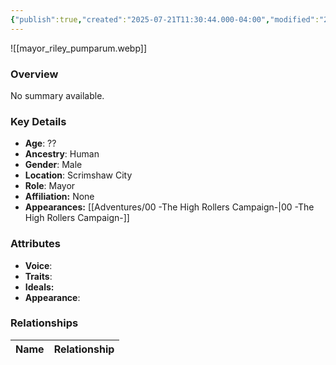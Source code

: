 ```yaml
---
{"publish":true,"created":"2025-07-21T11:30:44.000-04:00","modified":"2025-07-27T18:18:31.000-04:00","published":"2025-07-27T18:18:31.000-04:00","cssclasses":"","Age":"??","Ancestry":"Human","Gender":"Male","Location":["Scrimshaw City"],"Role":["Mayor"],"Affiliation":["None"],"Appearances":["[[00 -The High Rollers Campaign-]]"]}
---
```



![[mayor_riley_pumparum.webp]]

### Overview
No summary available.

### Key Details
- **Age**: ??
- **Ancestry**: Human
- **Gender**: Male
- **Location**: Scrimshaw City
- **Role**: Mayor
- **Affiliation:** None
- **Appearances:** [[Adventures/00 -The High Rollers Campaign-\|00 -The High Rollers Campaign-]]

### Attributes
- **Voice**: 
- **Traits**: 
- **Ideals:** 
- **Appearance**:

### Relationships

| Name  | Relationship |
| ----- | ------------ |
